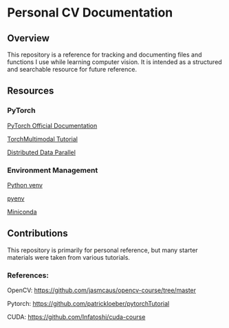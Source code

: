 # Personal CV Documentation

## Overview

This repository is a reference for tracking and documenting files and functions I use while learning computer vision. It is intended as a structured and searchable resource for future reference.

## Resources

### PyTorch

[PyTorch Official Documentation](https://pytorch.org/docs/stable/index.html)

[TorchMultimodal Tutorial](https://docs.pytorch.org/tutorials/beginner/flava_finetuning_tutorial.html)

[Distributed Data Parallel](https://docs.pytorch.org/tutorials/intermediate/ddp_tutorial.html#save-and-load-checkpoints)

### Environment Management 

[Python venv](https://docs.python.org/3/library/venv.html)

[pyenv](https://github.com/pyenv/pyenv?tab=readme-ov-file#d-install-python-build-dependencies)

[Miniconda](https://www.anaconda.com/docs/getting-started/miniconda/main)

## Contributions

This repository is primarily for personal reference, but many starter materials were taken from various tutorials.

### References:

OpenCV: https://github.com/jasmcaus/opencv-course/tree/master

Pytorch: https://github.com/patrickloeber/pytorchTutorial

CUDA: https://github.com/Infatoshi/cuda-course
